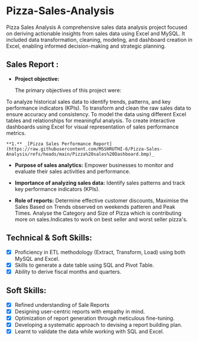 # Pizza-Sales-Analysis
Pizza Sales Analysis A comprehensive sales data analysis project focused on deriving actionable insights from sales data using Excel and MySQL. It included data transformation, cleaning, modeling, and dashboard creation in Excel, enabling informed decision-making and strategic planning.

## Sales Report :


- **Project objective:** 

     The primary objectives of this project were:

To analyze historical sales data to identify trends, patterns, and key performance indicators (KPIs).
To transform and clean the raw sales data to ensure accuracy and consistency.
To model the data using different Excel tables and relationships for meaningful analysis.
To create interactive dashboards using Excel for visual representation of sales performance metrics.


    **1.** _[Pizza Sales Performance Report](https://raw.githubusercontent.com/MSSHRUTHI-6/Pizza-Sales-Analysis/refs/heads/main/Pizza%20sales%20Dashboard.bmp)_ 
   
- **Purpose of sales analytics:** Empower businesses to monitor and evaluate their sales activities and performance.

- **Importance of analyzing sales data:** Identify sales patterns and track key performance indicators (KPIs).

- **Role of reports:** Determine effective customer discounts, Maximise the Sales Based on Trends observed on weekends patteren and Peak Times. Analyse the Category
and Size of Pizza which is contributing more on sales.Indicates to work on best seller and worst seller pizza's.


## Technical & Soft Skills:
- [x]	Proficiency in ETL methodology (Extract, Transform, Load) using both MySQL and Excel.
- [x]	Skills to generate a date table using SQL and Pivot Table.
- [x]	Ability to derive fiscal months and quarters.

## Soft Skills:
- [x]	Refined understanding of Sale Reports
- [x]	Designing user-centric reports with empathy in mind.
- [x]	Optimization of report generation through meticulous fine-tuning.
- [x]	Developing a systematic approach to devising a report building plan.
- [x]	Learnt to validate the data while working with SQL and Excel.
